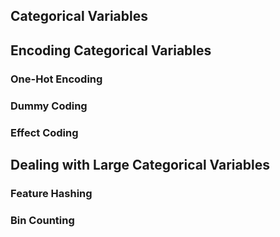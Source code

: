 ## Categorical Variables


## Encoding Categorical Variables

### One-Hot Encoding

### Dummy Coding

### Effect Coding

## Dealing with Large Categorical Variables

### Feature Hashing
### Bin Counting
